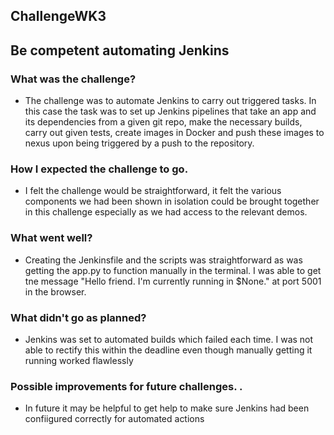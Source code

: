 ## ChallengeWK3

## Be competent automating Jenkins 

### What was the challenge? 

- The challenge was to automate Jenkins to carry out triggered tasks. In this case the task was to set up Jenkins pipelines that take an app and its dependencies from a given git repo,  make the necessary builds, carry out given tests, create images in Docker and push these images to nexus upon being triggered by a push to the repository.

### How I expected the challenge to go. 

- I felt the challenge would be straightforward, it felt the various components we had been shown in isolation could be brought together in this challenge especially as we had access to the relevant demos.

### What went well? 

- Creating the Jenkinsfile and the scripts was straightforward as was getting the app.py to function manually in the terminal. I was able to get tne message "Hello friend. I'm currently running in $None." at port 5001 in the browser. 

### What didn't go as planned? 

- Jenkins was set to automated builds which failed each time. I was not able to rectify this within the deadline even though manually getting it running worked flawlessly

### Possible improvements for future challenges. .

- In future it may be helpful to get help to make sure Jenkins had been confiigured correctly for automated actions
    
      
      
      
      
      
      
      
      
      
      
      
      
      
      
      


